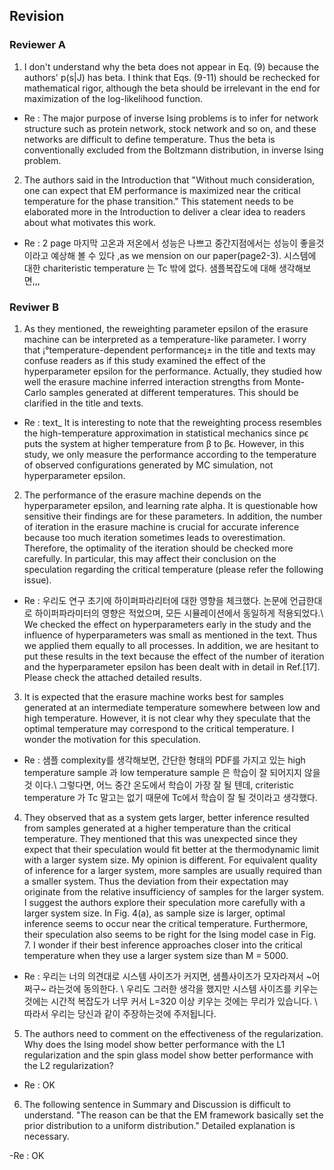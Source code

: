 ## Revision

### Reviewer A

1.  I don't understand why the beta does not appear in Eq. (9) because the authors' p(s|J) has beta. I think that Eqs. (9-11) should be rechecked for mathematical rigor, although the beta should be irrelevant in the end for maximization of the log-likelihood function.

- Re : The major purpose of inverse Ising problems is to infer for network structure such as protein network, stock network and so on, and these networks are difficult to define temperature. Thus the beta is conventionally excluded from the Boltzmann distribution, in inverse Ising problem.

2. The authors said in the Introduction that "Without much consideration, one can expect that EM performance is maximized near the critical temperature for the phase transition." This statement needs to be elaborated more in the Introduction to deliver a clear idea to readers about what motivates this work.

- Re : 2 page 마지막
고온과 저온에서 성능은 나쁘고 중간지점에서는 성능이 좋을것이라고 예상해 볼 수 있다 ,as we mension on our paper(page2-3). 시스템에 대한 chariteristic temperature 는 Tc 밖에 없다. 
샘플복잡도에 대해 생각해보면,,,

### Reviwer B

1. As they mentioned, the reweighting parameter epsilon of the erasure machine can be interpreted as a temperature-like parameter. I worry that ¡°temperature-dependent performance¡± in the title and texts may confuse readers as if this study examined the effect of the hyperparameter epsilon for the performance. Actually, they studied how well the erasure machine inferred interaction strengths from Monte-Carlo samples generated at different temperatures. This should be clarified in the title and texts. 

- Re : text_ It is interesting to note that the reweighting process resembles the high-temperature approximation in statistical mechanics since pϵ puts the system at higher temperature from β to βϵ. However, in this study, we only measure the performance according to the temperature of observed configurations generated by MC simulation, not hyperparameter epsilon.

2. The performance of the erasure machine depends on the hyperparameter epsilon, and learning rate alpha. It is questionable how sensitive their findings are for these parameters. In addition, the number of iteration in the erasure machine is crucial for accurate inference because too much iteration sometimes leads to overestimation. Therefore, the optimality of the iteration should be checked more carefully. In particular, this may affect their conclusion on the speculation regarding the critical temperature (please refer the following issue). 

- Re : 우리도 연구 초기에 하이퍼파라리터에 대한 영향을 체크했다. 논문에 언급한대로 하이퍼파라미터의 영향은 적었으며, 모든 시뮬레이션에서 동일하게 적용되었다.\\
We checked the effect on hyperparameters early in the study and the influence of hyperparameters was small as mentioned in the text. Thus we applied them equally to all processes. In addition, we are hesitant to put these results in the text because the effect of the number of iteration and the hyperparameter epsilon has been dealt with in detail in Ref.[17].
Please check the attached detailed results.

3. It is expected that the erasure machine works best for samples generated at an intermediate temperature somewhere between low and high temperature. However, it is not clear why they speculate that the optimal temperature may correspond to the critical temperature. I wonder the motivation for this speculation. 

- Re : 샘플 complexity를 생각해보면, 간단한 형태의 PDF를 가지고 있는 high temperature sample 과 low temperature sample 은 학습이 잘 되어지지 않을것 이다.\\
그렇다면, 어느 중간 온도에서 학습이 가장 잘 될 텐데, criteristic temperature 가 Tc 말고는 없기 때문에 Tc에서 학습이 잘 될 것이라고 생각했다.

4. They observed that as a system gets larger, better inference resulted from samples generated at a higher temperature than the critical temperature. They mentioned that this was unexpected since they expect that their speculation would fit better at the thermodynamic limit with a larger system size. My opinion is different. For equivalent quality of inference for a larger system, more samples are usually required than a smaller system. Thus the deviation from their expectation may originate from the relative insufficiency of samples for the larger system. I suggest the authors explore their speculation more carefully with a larger system size. In Fig. 4(a), as sample size is larger, optimal inference seems to occur near the critical temperature. Furthermore, their speculation also seems to be right for the Ising model case in Fig. 7. I wonder if their best inference approaches closer into the critical temperature when they use a larger system size than M = 5000. 

- Re : 우리는 너의 의견대로 시스템 사이즈가 커지면, 샘플사이즈가 모자라져서 ~어쩌구~ 라는것에 동의한다. \\
우리도 그러한 생각을 했지만 시스템 사이즈를 키우는 것에는 시간적 복잡도가 너무 커서 L=320 이상 키우는 것에는 무리가 있습니다. \\
따라서 우리는 당신과 같이 주장하는것에 주저됩니다.

5. The authors need to comment on the effectiveness of the regularization. Why does the Ising model show better performance with the L1 regularization and the spin glass model show better performance with the L2 regularization?

- Re : OK

6. The following sentence in Summary and Discussion is difficult to understand. "The reason can be that the EM framework basically set the prior distribution to a uniform distribution." Detailed explanation is necessary.

-Re : OK
